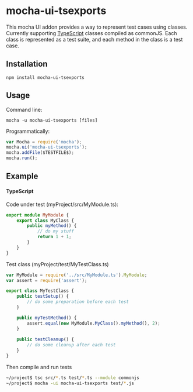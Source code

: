 mocha-ui-tsexports
==================

This mocha UI addon provides a way to represent test cases using classes.
Currently supporting [TypeScript](http://www.typescriptlang.org/) classes compiled as commonJS.
Each class is represented as a test suite, and each method in the class is a test case.

Installation
------------

    npm install mocha-ui-tsexports

Usage
-----

Command line:

    mocha -u mocha-ui-tsexports [files]

Programmatically:

```javascript
var Mocha = require('mocha');
mocha.ui('mocha-ui-tsexports');
mocha.addFile($TESTFILE$);
mocha.run();
```

Example
-------

#### TypeScript

Code under test (myProject/src/MyModule.ts):

```typescript
export module MyModule {
    export class MyClass {
        public myMethod() {
            // do my stuff
            return 1 + 1;
        }
    }
}
```

Test class (myProject/test/MyTestClass.ts)

```typescript
var MyModule = require('../src/MyModule.ts').MyModule;
var assert = require('assert');

export class MyTestClass {
    public testSetup() {
        // do some preparation before each test
    }

    public myTestMethod() {
        assert.equal(new MyModule.MyClass().myMethod(), 2);
    }
    
    public testCleanup() {
        // do some cleanup after each test
    }
}
```

Then compile and run tests

```bash
~/project$ tsc src/*.ts test/*.ts --module commonjs
~/project$ mocha -ui mocha-ui-tsexports test/*.js
```